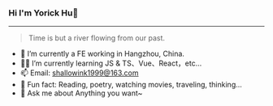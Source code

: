 
### Hi I'm Yorick Hu👋

---

> Time is but a river flowing from our past.

- 🤖 I’m currently a FE working in Hangzhou, China.
- 👨‍💻 I’m currently learning JS & TS、Vue、React，etc...
- 📫 Email: shallowink1999@163.com
- 🎣 Fun fact: Reading, poetry, watching movies, traveling, thinking...
- 💬 Ask me about Anything you want~
